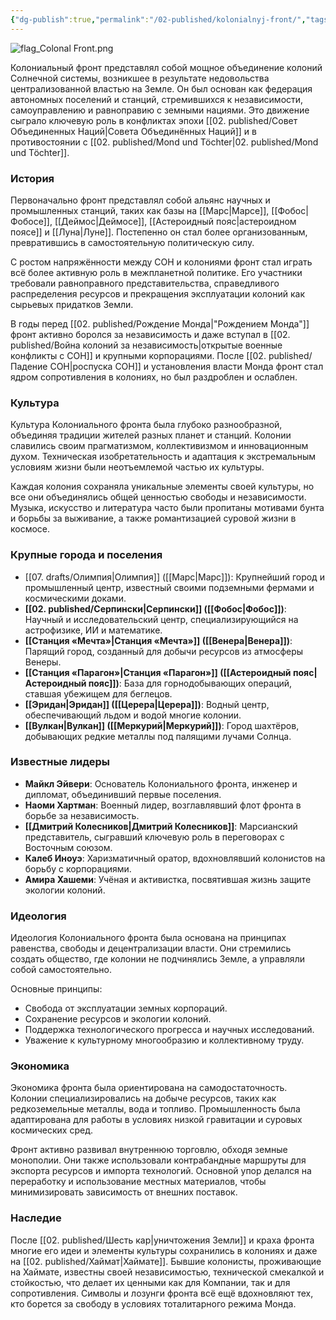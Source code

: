```yaml
---
{"dg-publish":true,"permalink":"/02-published/kolonialnyj-front/","tags":["фракция"]}
---
```


![flag_Colonal Front.png](/img/user/09.%20files/flag_Colonal%20Front.png)

 Колониальный фронт представлял собой мощное объединение колоний Солнечной системы, возникшее в результате недовольства централизованной властью на Земле. Он был основан как федерация автономных поселений и станций, стремившихся к независимости, самоуправлению и равноправию с земными нациями. Это движение сыграло ключевую роль в конфликтах эпохи [[02. published/Совет Объединенных Наций\|Совета Объединённых Наций]] и в противостоянии с [[02. published/Mond und Töchter\|02. published/Mond und Töchter]].

### История

Первоначально фронт представлял собой альянс научных и промышленных станций, таких как базы на [[Марс\|Марсе]], [[Фобос\|Фобосе]], [[Деймос\|Деймосе]], [[Астероидный пояс\|астероидном поясе]] и [[Луна\|Луне]]. Постепенно он стал более организованным, превратившись в самостоятельную политическую силу.

С ростом напряжённости между СОН и колониями фронт стал играть всё более активную роль в межпланетной политике. Его участники требовали равноправного представительства, справедливого распределения ресурсов и прекращения эксплуатации колоний как сырьевых придатков Земли.

В годы перед [[02. published/Рождение Монда\|"Рождением Монда"]] фронт активно боролся за независимость и даже вступал в [[02. published/Война колоний за независимость\|открытые военные конфликты с СОН]] и крупными корпорациями. После [[02. published/Падение СОН\|роспуска СОН]] и установления власти Монда фронт стал ядром сопротивления в колониях, но был раздроблен и ослаблен.

### Культура

Культура Колониального фронта была глубоко разнообразной, объединяя традиции жителей разных планет и станций. Колонии славились своим прагматизмом, коллективизмом и инновационным духом. Техническая изобретательность и адаптация к экстремальным условиям жизни были неотъемлемой частью их культуры.

Каждая колония сохраняла уникальные элементы своей культуры, но все они объединялись общей ценностью свободы и независимости. Музыка, искусство и литература часто были пропитаны мотивами бунта и борьбы за выживание, а также романтизацией суровой жизни в космосе.

### Крупные города и поселения

- [[07. drafts/Олимпия\|Олимпия]] ([[Марс\|Марс]]): Крупнейший город и промышленный центр, известный своими подземными фермами и космическими доками.
- **[[02. published/Серпински\|Серпински]] ([[Фобос\|Фобос]])**: Научный и исследовательский центр, специализирующийся на астрофизике, ИИ и математике.
- **[[Станция «Мечта»\|Станция «Мечта»]] ([[Венера\|Венера]])**: Парящий город, созданный для добычи ресурсов из атмосферы Венеры.
- **[[Станция «Парагон»\|Станция «Парагон»]] ([[Астероидный пояс\|Астероидный пояс]])**: База для горнодобывающих операций, ставшая убежищем для беглецов.
- **[[Эридан\|Эридан]] ([[Церера\|Церера]])**: Водный центр, обеспечивающий льдом и водой многие колонии.
- **[[Вулкан\|Вулкан]] ([[Меркурий\|Меркурий]])**: Город шахтёров, добывающих редкие металлы под палящими лучами Солнца.

### Известные лидеры

- **Майкл Эйвери**: Основатель Колониального фронта, инженер и дипломат, объединивший первые поселения.
- **Наоми Хартман**: Военный лидер, возглавлявший флот фронта в борьбе за независимость.
- **[[Дмитрий Колесников\|Дмитрий Колесников]]**: Марсианский представитель, сыгравший ключевую роль в переговорах с Восточным союзом.
- **Калеб Иноуэ**: Харизматичный оратор, вдохновлявший колонистов на борьбу с корпорациями.
- **Амира Хашеми**: Учёная и активистка, посвятившая жизнь защите экологии колоний.

### Идеология

Идеология Колониального фронта была основана на принципах равенства, свободы и децентрализации власти. Они стремились создать общество, где колонии не подчинялись Земле, а управляли собой самостоятельно.

Основные принципы:

- Свобода от эксплуатации земных корпораций.
- Сохранение ресурсов и экологии колоний.
- Поддержка технологического прогресса и научных исследований.
- Уважение к культурному многообразию и коллективному труду.

### Экономика

Экономика фронта была ориентирована на самодостаточность. Колонии специализировались на добыче ресурсов, таких как редкоземельные металлы, вода и топливо. Промышленность была адаптирована для работы в условиях низкой гравитации и суровых космических сред.

Фронт активно развивал внутреннюю торговлю, обходя земные монополии. Они также использовали контрабандные маршруты для экспорта ресурсов и импорта технологий. Основной упор делался на переработку и использование местных материалов, чтобы минимизировать зависимость от внешних поставок.

### Наследие

После [[02. published/Шесть кар\|уничтожения Земли]] и краха фронта многие его идеи и элементы культуры сохранились в колониях и даже на [[02. published/Хаймат\|Хаймате]]. Бывшие колонисты, проживающие на Хаймате, известны своей независимостью, технической смекалкой и стойкостью, что делает их ценными как для Компании, так и для сопротивления. Символы и лозунги фронта всё ещё вдохновляют тех, кто борется за свободу в условиях тоталитарного режима Монда.